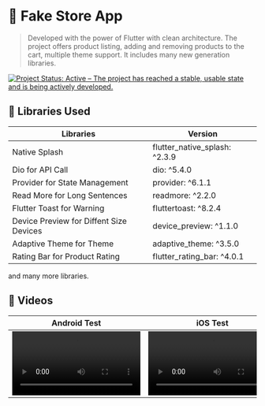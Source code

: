 # 📱 Fake Store App
> Developed with the power of Flutter with clean architecture. The project offers product listing, adding and removing products to the cart, multiple theme support. It includes many new generation libraries.

<a href="https://www.repostatus.org/#active"><img src="https://www.repostatus.org/badges/latest/active.svg" alt="Project Status: Active – The project has reached a stable, usable state and is being actively developed." /></a>

## 📝 Libraries Used
| **Libraries**           | **Version**                                                                |
| ----------------- | ------------------------------------------------------------------ |
| Native Splash | flutter_native_splash: ^2.3.9 |
| Dio for API Call | dio: ^5.4.0 |
| Provider for State Management | provider: ^6.1.1 |
| Read More for Long Sentences | readmore: ^2.2.0 |
| Flutter Toast for Warning | fluttertoast: ^8.2.4 |
| Device Preview for Diffent Size Devices | device_preview: ^1.1.0 |
| Adaptive Theme for Theme | adaptive_theme: ^3.5.0 |
| Rating Bar for Product Rating | flutter_rating_bar: ^4.0.1 |

and many more libraries.


## 📸 Videos
| **Android Test**  | **iOS Test** |
| ------------ | ----------- |
<video src="https://github.com/yunusemreyakisan/fake-store-app/assets/116274664/9b0afbe6-24fa-4db3-881c-d0eba71f1e9d" width="260">| <video src="https://github.com/yunusemreyakisan/fake-store-app/assets/116274664/353ccb25-f3a8-4d3b-ae9f-63e3101a4aa9" width="260">|









